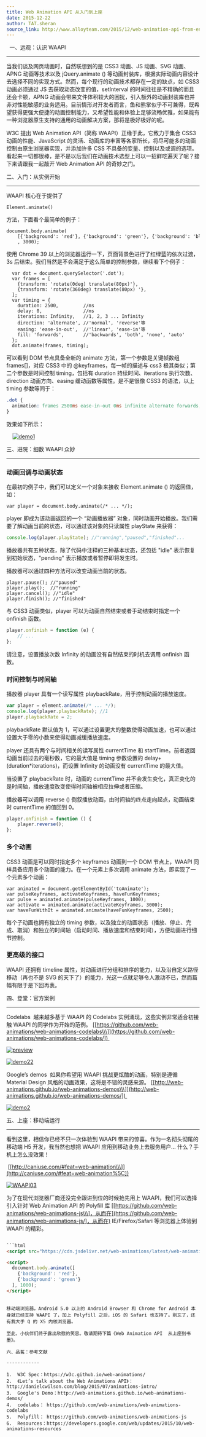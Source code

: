 ```yaml
---
title: Web Animation API 从入门到上座
date: 2015-12-22
author: TAT.sheran
source_link: http://www.alloyteam.com/2015/12/web-animation-api-from-entry-to-the-top/
---
```


<!-- {% raw %} - for jekyll -->

  一、远观：认识 WAAPI  

* * *

当我们谈及网页动画时，自然联想到的是 CSS3 动画、JS 动画、SVG 动画、APNG 动画等技术以及 jQuery.animate () 等动画封装库，根据实际动画内容设计去选择不同的实现方式。然而，每个现行的动画技术都存在一定的缺点，如 CSS3 动画必须通过 JS 去获取动态改变的值，setInterval 的时间往往是不精确的而且还会卡顿，APNG 动画会带来文件体积较大的困扰，引入额外的动画封装库也并非对性能敏感的业务适用。目前情形对开发者而言，鱼和熊掌似乎不可兼得，既希望获得更强大便捷的动画控制能力，又希望性能和体验上足够流畅优雅，如果能有一种浏览器原生支持的通用的动画解决方案，那将是极好极好的呢。

W3C 提出 Web Animation API（简称 WAAPI）正缘于此，它致力于集合 CSS3 动画的性能、JavaScript 的灵活、动画库的丰富等各家所长，将尽可能多的动画控制由原生浏览器实现，并添加许多 CSS 不具备的变量、控制以及或调的选项。看起来一切都很棒，是不是以后我们在动画技术选型上可以一招鲜吃遍天了呢？接下来请跟我一起敲开 Web Animation API 的奇妙之门。

二、入门：从实例开始  

* * *

WAAPI 核心在于提供了

    Element.animate()

方法，下面看个最简单的例子：

    document.body.animate(
        [{'background': 'red'}, {'background': 'green'}, {'background': 'blue'}]
        , 3000);

使用 Chrome 39 以上的浏览器运行一下，页面背景色进行了红绿蓝的依次过渡，3s 后结束。我们当然是不会满足于这么简单的控制参数，继续看下个例子：

      var dot = document.querySelector('.dot');
      var frames = [
        {transform: 'rotate(0deg) translate(80px)'},
        {transform: 'rotate(360deg) translate(80px) '},
      ];
      var timing = {
        duration: 2500,         //ms
        delay: 0,               //ms
        iterations: Infinity,   //1, 2, 3 ... Infinity
        direction: 'alternate', //'normal', 'reverse'等
        easing: 'ease-in-out',  //'linear', 'ease-in'等
        fill: 'forwards',       //'backwards', 'both', 'none', 'auto'
      };
      dot.animate(frames, timing);

可以看到 DOM 节点具备全新的 animate 方法，第一个参数是关键帧数组 frames\[]，对应 CSS3 中的 @keyframes，每一帧的描述与 css3 极其类似；第二个参数是时间控制 timing，包括有 duration 持续时间、iterations 执行次数、direction 动画方向、easing 缓动函数等属性。是不是很像 CSS3 的语法，以上 timing 参数等同于：

```css
.dot {
  animation: frames 2500ms ease-in-out 0ms infinite alternate forwards;
}
```

效果如下所示：

    [![demo1](http://www.alloyteam.com/wp-content/uploads/2015/12/demo1.gif)](http://www.alloyteam.com/wp-content/uploads/2015/12/demo1.gif)

三、进院：细数 WAAPI 众妙  

* * *

### 动画回调与动画状态

在最初的例子中，我们可以定义一个对象来接收 Element.animate () 的返回值，如：

    var player = document.body.animate(/* ... */);

player 即成为该动画返回的一个 “动画播放器” 对象，同时动画开始播放。我们需要了解动画当前的状态，可以通过该对象的只读属性 playState 来获得：

```javascript
console.log(player.playState); //"running","paused","finished"...
```

播放器共有五种状态，除了代码中注释的三种基本状态，还包括 "idle" 表示恢复到初始状态，"pending" 表示播放或者暂停即将发生时。

播放器可以通过四种方法可以改变动画当前的状态。

    player.pause(); //"paused"
    player.play();  //"running"
    player.cancel(); //"idle"
    player.finish(); //"finished"

与 CSS3 动画类似，player 可以为动画自然结束或者手动结束时指定一个 onfinish 函数。

```javascript
player.onfinish = function (e) {
    // ...
};
```

请注意，设置播放次数 Infinity 的动画没有自然结束的时机去调用 onfinish 函数。

### 时间控制与时间轴

播放器 player 具有一个读写属性 playbackRate，用于控制动画的播放速度。

```javascript
var player = element.animate(/* ... */);
console.log(player.playbackRate); //1
player.playbackRate = 2;
```

playbackRate 默认值为 1，可以通过设置更大的整数使得动画加速，也可以通过设置大于零的小数来使得动画减缓播放速度。

player 还具有两个与时间相关的读写属性 currentTime 和 startTime。前者返回动画当前过去的毫秒数，它的最大值是 timing 参数设置的 delay+(duration\*iterations)，而设置 Infinity 的动画没有 currentTime 的最大值。

当设置了 playbackRate 时，动画的 currentTime 并不会发生变化，真正变化的是时间轴，播放速度改变使得时间轴被相应拉伸或者压缩。

播放器可以调用 reverse () 倒叙播放动画，由时间轴的终点走向起点，动画结束时 currentTime 的值回到 0。

```javascript
player.onfinish = function () {
    player.reverse();
};
```

### 多个动画

CSS3 动画是可以同时指定多个 keyframes 动画到一个 DOM 节点上，WAAPI 同样具备应用多个动画的能力。在一个元素上多次调用 animate 方法，即实现了一个元素多个动画：

    var animated = document.getElementById('toAnimate');
    var pulseKeyframes, activateKeyframes, haveFunKeyframes;
    var pulse = animated.animate(pulseKeyframes, 1000); 
    var activate = animated.animate(activateKeyframes, 3000);
    var haveFunWithIt = animated.animate(haveFunKeyframes, 2500);

每个子动画也拥有独立的 timing 参数，以及独立的动画状态（播放、停止、完成、取消）和独立的时间轴（启动时间、播放速度和结束时间），方便动画进行细节控制。

### 更高级的接口

WAAPI 还拥有 timeline 属性，对动画进行分组和排序的能力，以及沿自定义路径移动（再也不是 SVG 的天下了）的能力，光这一点就足够令人激动不已，然而篇幅有限于是下回再表。

四、登堂：官方案例  

* * *

Codelabs  越来越多基于 WAAPI 的 Codelabs 实例涌现，这些实例非常适合初接触 WAAPI 的同学作为开始的范例。 \[[https://github.com/web-animations/web-animations-codelabs\\\]](https://github.com/web-animations/web-animations-codelabs/]) 

[![preview](http://www.alloyteam.com/wp-content/uploads/2015/12/preview.gif)](http://www.alloyteam.com/wp-content/uploads/2015/12/preview.gif)

[![demo22](http://www.alloyteam.com/wp-content/uploads/2015/12/demo22.gif)](http://www.alloyteam.com/wp-content/uploads/2015/12/demo22.gif)

Google’s demos  如果你希望用 WAAPI 挑战更炫酷的动画，特别是遵循 Material Design 风格的动画效果，这将是不错的灵感来源。 \[[http://web-animations.github.io/web-animations-demos\\\]](http://web-animations.github.io/web-animations-demos/]) 

[![demo2](http://www.alloyteam.com/wp-content/uploads/2015/12/demo2.gif)](http://www.alloyteam.com/wp-content/uploads/2015/12/demo2.gif) 

五、上座：移动端运行  

* * *

看到这里，相信你已经不只一次体验到 WAAPI 带来的惊喜。作为一名彻头彻尾的移动端 H5 开发，我当然也想把 WAAPI 应用到移动业务上去服务用户... 什么？手机上怎么没效果！

 \[[http://caniuse.com/#feat=web-animation\\\]](http://caniuse.com/#feat=web-animation%5C])

[![WAAPI03](http://www.alloyteam.com/wp-content/uploads/2015/12/WAAPI03.png)](http://www.alloyteam.com/wp-content/uploads/2015/12/WAAPI03.png)

为了在现代浏览器厂商还没完全跟进到位的时候抢先用上 WAAPI，我们可以选择引入针对 Web Animation API 的 Polyfill 库 \[[https://github.com/web-animations/web-animations-js\\\]，从而在](https://github.com/web-animations/web-animations-js/]，从而在) IE/Firefox/Safari 等浏览器上体验到 WAAPI 的精彩。

````html

```html
<script src="https://cdn.jsdelivr.net/web-animations/latest/web-animations.min.js"></script>
````

```html
<script>
  document.body.animate([
    {'background': 'red'},
    {'background': 'green'}
  ], 1000);
</script>
```

```

移动端浏览器，Android 5.0 以上的 Android Browser 和 Chrome for Android 本身就已经支持 WAAPI 了，加上 Polyfill 之后，iOS 的 Safari 也支持了。别忘了，还有我大手 Q 的 X5 内核浏览器。

至此，小伙伴们终于露出欣慰的笑容。敬请期待下篇《Web Animation API  从上座到书墨》。

六、品茗：参考文献  

------------

1.  W3C Spec：https://w3c.github.io/web-animations/
2.  《Let’s talk about the Web Animations API》：http://danielcwilson.com/blog/2015/07/animations-intro/
3.  Google's Demo：http://web-animations.github.io/web-animations-demos/
4.  codelabs： https://github.com/web-animations/web-animations-codelabs
5.  Polyfill： https://github.com/web-animations/web-animations-js
6.  Resources：https://developers.google.com/web/updates/2015/10/web-animations-resources
```


<!-- {% endraw %} - for jekyll -->